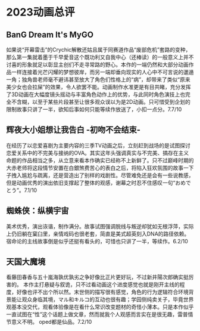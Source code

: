 # 2023动画总评

## BanG Dream It's MyGO

如果说“开幕雷击”的Crychic解散还姑且属于同赛道作品“废部危机”套路的变种，那么第一集就着墨于千早愛音这个既功利又自我中心（还棒读）的一般意义上并不讨喜的形象就足以彰显主创们不走寻常路的野心。本作的一端仍然和大部分动画作品一样连接着光芒闪耀的梦想彼岸，而另一端却垂向现实的人心中不可言说的邋遢一角；独角兽老师毫不避讳甚至放大了角色们性格上的“病”，却带来了类似“原来美少女也会拉屎”的效果，令人欲罢不能。动画制作水准更是有目共睹，充分发挥了3D动画在大幅度镜头摇动与丰富角色动作上的优势，与此同时角色演技上也完全不含糊，以至于某些片段甚至让很多观众误以为是2D动画。只可惜受到企划的限制故事只讲了一半，欲知后事如何只能等续作放送了，小扣一点分。7.7/10

## 辉夜大小姐想让我告白 -初吻不会结束-

在经历了以恋爱喜剧为主要内容的三季TV动画之后，立刻赶到战场的是试图探讨恋爱关系中的不完美与接纳的OVA。其实这年头强调真实与不完美、搞存在主义命题的作品相当之多，从立意来看本作确实已经称不上新鲜了。只不过巅峰时期的大赤老师将这段情节安置在白銀煞费苦心的表白之后，将陷入狂欢氛围的故事一下子拽入尴尬与疏离，还是营造出了别样的戏剧性。尽管难免还是会有一些说教感，但是动画优秀的演出依旧支撑起了整体的观感，谢幕之时忍不住感叹一句“おめでとう”。7.1/10

## 蜘蛛侠：纵横宇宙

美术优秀，演出诙谐，制作满分。故事试图强调脱线与叛逆却犹如无根浮萍，实际上仍旧躺在窠臼里，亲情戏码也很老套，简直是美式超英刻入DNA的路径依赖。宿命论的主线故事倒是似乎还挺有看头的，可惜也只讲了一半，等续作。6.2/10

## 天国大魔境

看藤田春香与五十嵐海孰优孰劣之争好像比正片更好玩，不过新井陽次郎确实挺厉害的。
本作主打悬疑与叙诡，只不过看动画这个进度感觉也就是刚开主线的程度，好像也评不出个所以然。末世侧的描写很有感觉，角色的行为逻辑符合环境背景能让观众身临其境，マル和キルコ的互动也很有趣；学园侧纯卖关子，毕竟世界观基本没交代，观看体验像是在看什么常识改变题材的奇怪小薄本。只是本作似乎一直试图在“性”这个话题上做文章，然而就我个人观感而言实在是很无趣，雷普情节意义不明。
oped都是仙品。7.2/10
